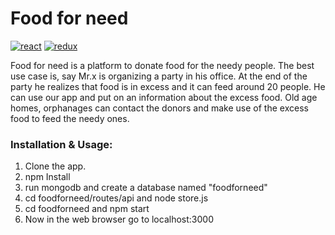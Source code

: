 Food for need
============================
[![react](https://img.shields.io/badge/react-v15.4.2-blue.svg)](https://github.com/facebook/react)
[![redux](https://img.shields.io/badge/redux-v3.5.2-orange.svg)](http://redux.js.org/docs/introduction/)

Food for need is a platform to donate food for the needy people.
The best use case is, say Mr.x is organizing a party in his office. At the end of the party he realizes that food is in excess and it can feed around 20 people. He can use our app and put on an information about the excess food. Old age homes, orphanages can contact the donors and make use of the excess food to feed the needy ones.

### Installation & Usage:
1) Clone the app.
2) npm Install
3) run mongodb and create a database named "foodforneed"
4) cd foodforneed/routes/api and node store.js
5) cd foodforneed and npm start
6) Now in the web browser go to localhost:3000
